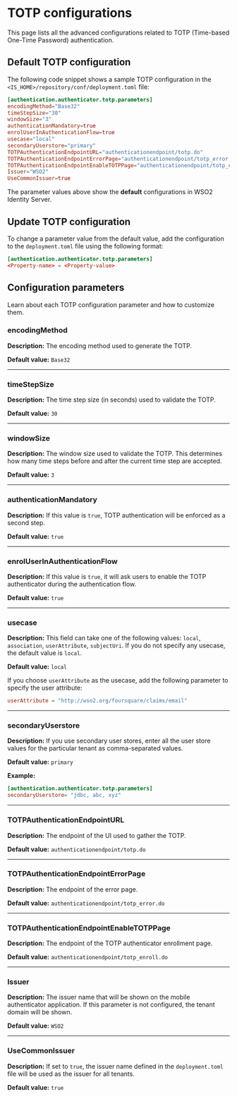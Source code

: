 # TOTP configurations

This page lists all the advanced configurations related to TOTP (Time-based One-Time Password) authentication.

## Default TOTP configuration

The following code snippet shows a sample TOTP configuration in the `<IS_HOME>/repository/conf/deployment.toml` file:

```toml
[authentication.authenticator.totp.parameters]
encodingMethod="Base32"
timeStepSize="30"
windowSize="3"
authenticationMandatory=true
enrolUserInAuthenticationFlow=true
usecase="local"
secondaryUserstore="primary"
TOTPAuthenticationEndpointURL="authenticationendpoint/totp.do"
TOTPAuthenticationEndpointErrorPage="authenticationendpoint/totp_error.do"
TOTPAuthenticationEndpointEnableTOTPPage="authenticationendpoint/totp_enroll.do"
Issuer="WSO2"
UseCommonIssuer=true
```

The parameter values above show the **default** configurations in WSO2 Identity Server.

## Update TOTP configuration

To change a parameter value from the default value, add the configuration to the `deployment.toml` file using the following format:

```toml
[authentication.authenticator.totp.parameters] 
<Property-name> = <Property-value> 
```

## Configuration parameters

Learn about each TOTP configuration parameter and how to customize them.

### encodingMethod

**Description:** The encoding method used to generate the TOTP.

**Default value:** `Base32`

---

### timeStepSize

**Description:** The time step size (in seconds) used to validate the TOTP.

**Default value:** `30`

---

### windowSize

**Description:** The window size used to validate the TOTP. This determines how many time steps before and after the current time step are accepted.

**Default value:** `3`

---

### authenticationMandatory

**Description:** If this value is `true`, TOTP authentication will be enforced as a second step.

**Default value:** `true`

---

### enrolUserInAuthenticationFlow

**Description:** If this value is `true`, it will ask users to enable the TOTP authenticator during the authentication flow.

**Default value:** `true`

---

### usecase

**Description:** This field can take one of the following values: `local`, `association`, `userAttribute`, `subjectUri`. If you do not specify any usecase, the default value is `local`.

**Default value:** `local`

If you choose `userAttribute` as the usecase, add the following parameter to specify the user attribute:

```toml
userAttribute = "http://wso2.org/foursquare/claims/email"
```

---

### secondaryUserstore

**Description:** If you use secondary user stores, enter all the user store values for the particular tenant as comma-separated values.

**Default value:** `primary`

**Example:**

```toml
[authentication.authenticator.totp.parameters]
secondaryUserstore= "jdbc, abc, xyz"
```

---

### TOTPAuthenticationEndpointURL

**Description:** The endpoint of the UI used to gather the TOTP.

**Default value:** `authenticationendpoint/totp.do`

---

### TOTPAuthenticationEndpointErrorPage

**Description:** The endpoint of the error page.

**Default value:** `authenticationendpoint/totp_error.do`

---

### TOTPAuthenticationEndpointEnableTOTPPage

**Description:** The endpoint of the TOTP authenticator enrollment page.

**Default value:** `authenticationendpoint/totp_enroll.do`

---

### Issuer

**Description:** The issuer name that will be shown on the mobile authenticator application. If this parameter is not configured, the tenant domain will be shown.

**Default value:** `WSO2`

---

### UseCommonIssuer

**Description:** If set to `true`, the issuer name defined in the `deployment.toml` file will be used as the issuer for all tenants.

**Default value:** `true`
